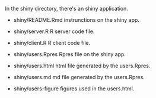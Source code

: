 In the shiny directory, there's an shiny application. 

- shiny/README.Rmd   instrunctions on the shiny app.

- shiny/server.R     R server code file.

- shiny/client.R     R client code file.

- shiny/users.Rpres  Rpres file on the shiny app.

- shiny/users.html   html file generated by the users.Rpres.

- shiny/users.md     md file generated by the users.Rpres.

- shiny/users-figure figures used in the users.html.


